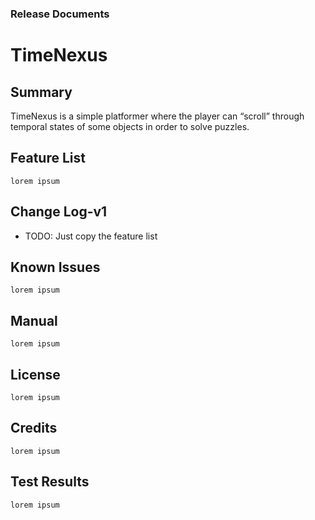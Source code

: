### Release Documents

# TimeNexus

## Summary

TimeNexus is a simple platformer where the player can “scroll” through temporal states of some objects in order to solve puzzles.

## Feature List
    lorem ipsum

## Change Log-v1
- TODO: Just copy the feature list

## Known Issues
    lorem ipsum

## Manual
    lorem ipsum 

## License
    lorem ipsum

## Credits
    lorem ipsum

## Test Results
    lorem ipsum